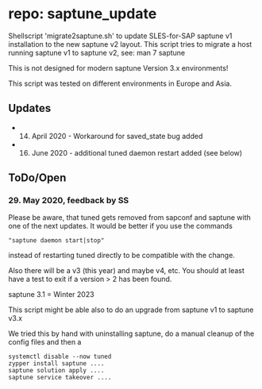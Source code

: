 # repo: saptune_update

Shellscript 'migrate2saptune.sh' to update SLES-for-SAP saptune v1 installation to the new saptune v2 layout.  This script tries to migrate a host running saptune v1 to saptune v2, see:  man 7 saptune

This is not designed for modern saptune Version 3.x environments!

This script was tested on different environments in Europe and Asia.

## Updates

* 14. April 2020 - Workaround for saved_state bug added

* 16. June 2020 - additional tuned daemon restart added (see below)

## ToDo/Open

### 29. May 2020, feedback by SS

Please be aware, that tuned gets removed from sapconf and saptune with one of the next updates.
It would be better if you use the commands

    "saptune daemon start|stop"

instead of restarting tuned directly to be compatible with the change.

Also there will be a v3 (this year) and maybe v4, etc.
You should at least have a test to exit if a version > 2 has been found.

saptune 3.1 = Winter 2023

This script might be able also to do an upgrade from saptune v1 to saptune v3.x

We tried this by hand with uninstalling saptune, do a manual cleanup of the config files and then a

    systemctl disable --now tuned
    zypper install saptune ....
    saptune solution apply ....
    saptune service takeover ....

